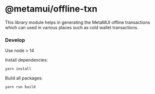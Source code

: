 # @metamui/offline-txn

This library module helps in generating the MetaMUI offline transactions which can used in various places such as cold wallet transactions.

### Develop

Use node > 14

Install dependencies:

```bash
yarn install
```

Build all packages:

```bash
yarn run build
```
